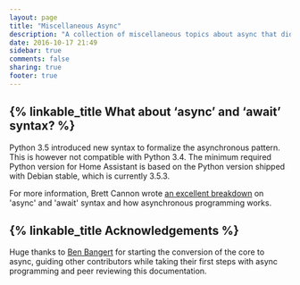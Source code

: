 ```yaml
---
layout: page
title: "Miscellaneous Async"
description: "A collection of miscellaneous topics about async that didn't fit on the other pages."
date: 2016-10-17 21:49
sidebar: true
comments: false
sharing: true
footer: true
---
```


## {% linkable_title What about ‘async’ and ‘await’ syntax? %}
Python 3.5 introduced new syntax to formalize the asynchronous pattern. This is however not compatible with Python 3.4. The minimum required Python version for Home Assistant is based on the Python version shipped with Debian stable, which is currently 3.5.3.

For more information, Brett Cannon wrote [an excellent breakdown][brett] on 'async' and 'await' syntax and how asynchronous programming works.

## {% linkable_title Acknowledgements %}

Huge thanks to [Ben Bangert][ben] for starting the conversion of the core to async, guiding other contributors while taking their first steps with async programming and peer reviewing this documentation.

[brett]: http://www.snarky.ca/how-the-heck-does-async-await-work-in-python-3-5
[ben]: https://github.com/bbangert/
